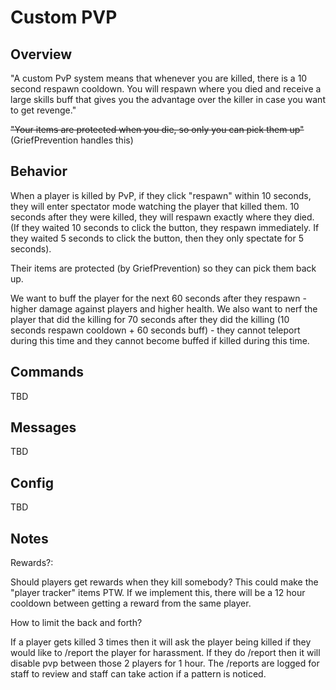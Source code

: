 # Custom PVP

## Overview

"A custom PvP system means that whenever you are killed, there is a 10 second respawn cooldown. You will respawn where you died and receive a large skills buff that gives you the advantage over the killer in case you want to get revenge."

~~"Your items are protected when you die, so only you can pick them up"~~ (GriefPrevention handles this)

## Behavior

When a player is killed by PvP, if they click "respawn" within 10 seconds, they will enter spectator mode watching the player that killed them. 10 seconds after they were killed, they will respawn exactly where they died. (If they waited 10 seconds to click the button, they respawn immediately. If they waited 5 seconds to click the button, then they only spectate for 5 seconds).

Their items are protected (by GriefPrevention) so they can pick them back up.

We want to buff the player for the next 60 seconds after they respawn - higher damage against players and higher health. We also want to nerf the player that did the killing for 70 seconds after they did the killing (10 seconds respawn cooldown + 60 seconds buff) - they cannot teleport during this time and they cannot become buffed if killed during this time.

## Commands

TBD

## Messages

TBD

## Config

TBD

## Notes

Rewards?:

Should players get rewards when they kill somebody? This could make the "player tracker" items PTW. If we implement this, there will be a 12 hour cooldown between getting a reward from the same player.

How to limit the back and forth?

If a player gets killed 3 times then it will ask the player being killed if they would like to /report the player for harassment. If they do /report then it will disable pvp between those 2 players for 1 hour. The /reports are logged for staff to review and staff can take action if a pattern is noticed.
